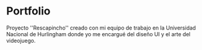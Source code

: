 # Portfolio
Proyecto ''Rescapincho'' creado con mi equipo de trabajo en la Universidad Nacional de Hurlingham donde yo me encargué del diseño UI y el arte del videojuego.
